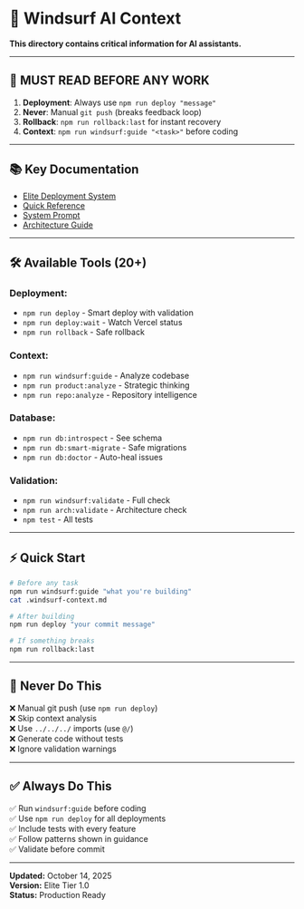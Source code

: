 # 🤖 Windsurf AI Context

**This directory contains critical information for AI assistants.**

---

## 🎯 MUST READ BEFORE ANY WORK

1. **Deployment**: Always use `npm run deploy "message"` 
2. **Never**: Manual `git push` (breaks feedback loop)
3. **Rollback**: `npm run rollback:last` for instant recovery
4. **Context**: `npm run windsurf:guide "<task>"` before coding

---

## 📚 Key Documentation

- [Elite Deployment System](../docs/ELITE-DEPLOYMENT-SYSTEM.md)
- [Quick Reference](../docs/DEPLOYMENT-QUICK-REFERENCE.md)
- [System Prompt](../.cascade/SYSTEM-PROMPT.md)
- [Architecture Guide](../docs/FEATURE-MIGRATION-GUIDE.md)

---

## 🛠️ Available Tools (20+)

### Deployment:
- `npm run deploy` - Smart deploy with validation
- `npm run deploy:wait` - Watch Vercel status
- `npm run rollback` - Safe rollback

### Context:
- `npm run windsurf:guide` - Analyze codebase
- `npm run product:analyze` - Strategic thinking
- `npm run repo:analyze` - Repository intelligence

### Database:
- `npm run db:introspect` - See schema
- `npm run db:smart-migrate` - Safe migrations
- `npm run db:doctor` - Auto-heal issues

### Validation:
- `npm run windsurf:validate` - Full check
- `npm run arch:validate` - Architecture check
- `npm test` - All tests

---

## ⚡ Quick Start

```bash
# Before any task
npm run windsurf:guide "what you're building"
cat .windsurf-context.md

# After building
npm run deploy "your commit message"

# If something breaks
npm run rollback:last
```

---

## 🚫 Never Do This

❌ Manual git push (use `npm run deploy`)  
❌ Skip context analysis  
❌ Use `../../../` imports (use `@/`)  
❌ Generate code without tests  
❌ Ignore validation warnings  

---

## ✅ Always Do This

✅ Run `windsurf:guide` before coding  
✅ Use `npm run deploy` for all deployments  
✅ Include tests with every feature  
✅ Follow patterns shown in guidance  
✅ Validate before commit  

---

**Updated:** October 14, 2025  
**Version:** Elite Tier 1.0  
**Status:** Production Ready
